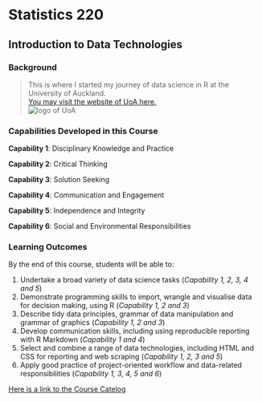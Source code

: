# Statistics 220
## Introduction to Data Technologies

### Background
> This is where I started my journey of data science in R at the University of Auckland.<br>
> [You may visit the website of UoA here.](https://www.auckland.ac.nz/en.html)<br>
> ![logo of UoA](https://pbs.twimg.com/profile_images/1496591492265447424/DZbO_ts6_400x400.jpg)




### Capabilities Developed in this Course
**Capability 1**:	Disciplinary Knowledge and Practice

**Capability 2**:	Critical Thinking

**Capability 3**:	Solution Seeking

**Capability 4**:	Communication and Engagement

**Capability 5**:	Independence and Integrity

**Capability 6**:	Social and Environmental Responsibilities



### Learning Outcomes
By the end of this course, students will be able to:
1. Undertake a broad variety of data science tasks (_Capability 1, 2, 3, 4 and 5_)
2. Demonstrate programming skills to import, wrangle and visualise data for decision making, using R (_Capability 1, 2 and 3_)
3. Describe tidy data principles, grammar of data manipulation and grammar of graphics (_Capability 1, 2 and 3_)
4. Develop communication skills, including using reproducible reporting with R Markdown (_Capability 1 and 4_)
5. Select and combine a range of data technologies, including HTML and CSS for reporting and web scraping (_Capability 1, 2, 3 and 5_)
6. Apply good practice of project-oriented workflow and data-related responsibilities (_Capability 1, 3, 4, 5 and 6_)

[Here is a link to the Course Catelog](https://courseoutline.auckland.ac.nz/dco/course/STATS/220/1233)
